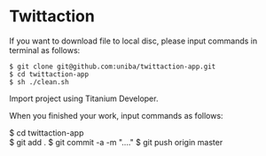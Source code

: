 # Twittaction

If you  want to download file to local disc, please input commands in terminal as follows:

	$ git clone git@github.com:uniba/twittaction-app.git
	$ cd twittaction-app
	$ sh ./clean.sh

Import project using Titanium Developer.


When you finished your work, input commands as follows:
    
$ cd twittaction-app     
    $ git add .
    $ git commit -a -m "...."
    $ git push origin master
